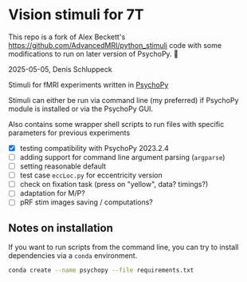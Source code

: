 # Vision stimuli for 7T

This repo is a fork of Alex Beckett's https://github.com/AdvancedMRI/python_stimuli code with some modifications to run on later version of PsychoPy. 🙏

2025-05-05, Denis Schluppeck

Stimuli for fMRI experiments written in [PsychoPy](https://www.psychopy.org/download.html)

Stimuli can either be run via command line (my preferred) if PsychoPy module is installed or via the PsychoPy GUI.

Also contains some wrapper shell scripts to run files with specific parameters for previous experiments

- [x] testing compatibility with PsychoPy 2023.2.4
- [ ] adding support for command line argument parsing (`argparse`)
- [ ] setting reasonable default
- [ ] test case `eccLoc.py` for eccentricity version
- [ ] check on fixation task (press on "yellow", data? timings?)
- [ ] adaptation for M/P?
- [ ] pRF stim images saving / computations?

## Notes on installation

If you want to run scripts from the command line, you can try to install dependencies via a `conda` environment.

```bash
conda create --name psychopy --file requirements.txt
```